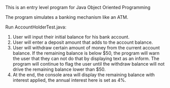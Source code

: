 This is an entry level program for Java Object Oriented Programming

The program simulates a banking mechanism like an ATM. 

Run AccountHolderTest.java: 

1. User will input their initial balance for his bank account. 
2. User will enter a deposit amount that adds to the account balance.
3. User will withdraw certain amount of money from the current account balance. If the remaining balance is below $50, the program will warn the user that they can not do that by displaying text as an inform. The program will continue to flag the user until the withdraw balance will not drive the remaining balance lower than $50. 
4. At the end, the console area will display the remaining balance with interest applied, the annual interest here is set as 4%.
